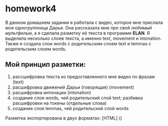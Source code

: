 # homework4
В данном домашнем задании я работала с видео, которое мне прислала моя одногруппница Дарья. Она рассказала мне про свой *любимый мультфильм*, а я сделала разметку её текста в программе **ELAN**.
Я выделила несколько слоев текста, а именно text, movement и intonation. Также я создала слои words с родительским слоем text и lemmas с родительским слоем words.
## Мой принцип разметки:
1. рассшифровка текста из предоставленного мне видео по фразам (text)
2. расшифровка движений Дарьи (говорящая) (movement)
3. расшифровка интонации (intonation)
4. создание слоя words, чей родительский слой text; разбивка расшифровки на токены (отдельные слова)
5. создание слоя lemmas, чей родительский слой words

Разметка экспортирована в двух форматах:
[HTML] ()
